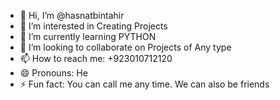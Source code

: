 - 👋 Hi, I’m @hasnatbintahir
- 👀 I’m interested in Creating Projects
- 🌱 I’m currently learning PYTHON
- 💞️ I’m looking to collaborate on Projects of Any type
- 📫 How to reach me: +923010712120
- 😄 Pronouns: He
- ⚡ Fun fact: You can call me any time. We can also be friends

<!---
hasnatbintahir/hasnatbintahir is a ✨ special ✨ repository because its `README.md` (this file) appears on your GitHub profile.
You can click the Preview link to take a look at your changes.
--->

